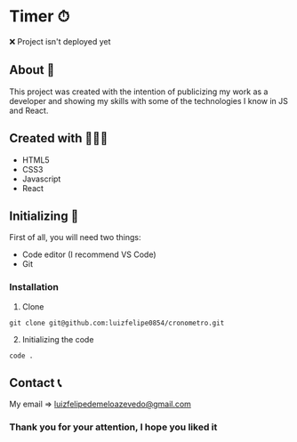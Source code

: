 # **Timer** ⏱

❌ Project isn't deployed yet

## About 📌
This project was created with the intention of publicizing my work as a developer and showing my skills with some of the technologies I know in JS and React.

## Created with 👨🏽‍💻
+ HTML5
+ CSS3
+ Javascript
+ React

## Initializing 🔰
First of all, you will need two things:
+ Code editor (I recommend VS Code)
+ Git
### Installation
1. Clone
```
git clone git@github.com:luizfelipe0854/cronometro.git
```
2. Initializing the code
```
code .
```
## Contact 📞
My email => luizfelipedemeloazevedo@gmail.com

### Thank you for your attention, I hope you liked it


